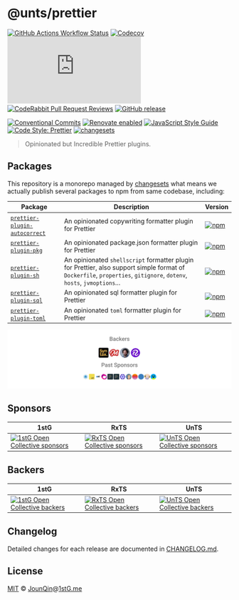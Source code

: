 # @unts/prettier

[![GitHub Actions Workflow Status](https://img.shields.io/github/actions/workflow/status/un-ts/prettier/ci.yml?branch=master)](https://github.com/un-ts/prettier/actions/workflows/ci.yml?query=branch%3Amaster)
[![Codecov](https://img.shields.io/codecov/c/gh/un-ts/prettier)](https://codecov.io/gh/un-ts/prettier)
[![type-coverage](https://img.shields.io/badge/dynamic/json.svg?label=type-coverage&prefix=%E2%89%A5&suffix=%&query=$.typeCoverage.atLeast&uri=https%3A%2F%2Fraw.githubusercontent.com%2Fun-ts%2Fprettier%2Fmaster%2Fpackage.json)](https://github.com/plantain-00/type-coverage)
[![CodeRabbit Pull Request Reviews](https://img.shields.io/coderabbit/prs/github/un-ts/pkgr)](https://coderabbit.ai)
[![GitHub release](https://img.shields.io/github/release/un-ts/prettier)](https://github.com/un-ts/prettier/releases)

[![Conventional Commits](https://img.shields.io/badge/conventional%20commits-1.0.0-yellow.svg)](https://conventionalcommits.org)
[![Renovate enabled](https://img.shields.io/badge/renovate-enabled-brightgreen.svg)](https://renovatebot.com)
[![JavaScript Style Guide](https://img.shields.io/badge/code_style-standard-brightgreen.svg)](https://standardjs.com)
[![Code Style: Prettier](https://img.shields.io/badge/code_style-prettier-ff69b4.svg)](https://github.com/prettier/prettier)
[![changesets](https://img.shields.io/badge/maintained%20with-changesets-176de3.svg)](https://github.com/changesets/changesets)

> Opinionated but Incredible Prettier plugins.

## Packages

This repository is a monorepo managed by [changesets][] what means we actually publish several packages to npm from same codebase, including:

| Package                                                | Description                                                                                                                                                           | Version                                                                                                                           |
| ------------------------------------------------------ | --------------------------------------------------------------------------------------------------------------------------------------------------------------------- | --------------------------------------------------------------------------------------------------------------------------------- |
| [`prettier-plugin-autocorrect`](/packages/autocorrect) | An opinionated copywriting formatter plugin for Prettier                                                                                                              | [![npm](https://img.shields.io/npm/v/prettier-plugin-autocorrect.svg)](https://www.npmjs.com/package/prettier-plugin-autocorrect) |
| [`prettier-plugin-pkg`](/packages/pkg)                 | An opinionated package.json formatter plugin for Prettier                                                                                                             | [![npm](https://img.shields.io/npm/v/prettier-plugin-pkg.svg)](https://www.npmjs.com/package/prettier-plugin-pkg)                 |
| [`prettier-plugin-sh`](/packages/sh)                   | An opinionated `shellscript` formatter plugin for Prettier, also support simple format of `Dockerfile`, `properties`, `gitignore`, `dotenv`, `hosts`, `jvmoptions`... | [![npm](https://img.shields.io/npm/v/prettier-plugin-sh.svg)](https://www.npmjs.com/package/prettier-plugin-sh)                   |
| [`prettier-plugin-sql`](/packages/sql)                 | An opinionated sql formatter plugin for Prettier                                                                                                                      | [![npm](https://img.shields.io/npm/v/prettier-plugin-sql.svg)](https://www.npmjs.com/package/prettier-plugin-sql)                 |
| [`prettier-plugin-toml`](/packages/toml)               | An opinionated `toml` formatter plugin for Prettier                                                                                                                   | [![npm](https://img.shields.io/npm/v/prettier-plugin-toml.svg)](https://www.npmjs.com/package/prettier-plugin-toml)               |

[![Sponsors](https://raw.githubusercontent.com/1stG/static/master/sponsors.svg)](https://github.com/sponsors/JounQin)

## Sponsors

| 1stG                                                                                                                   | RxTS                                                                                                                   | UnTS                                                                                                                   |
| ---------------------------------------------------------------------------------------------------------------------- | ---------------------------------------------------------------------------------------------------------------------- | ---------------------------------------------------------------------------------------------------------------------- |
| [![1stG Open Collective sponsors](https://opencollective.com/1stG/organizations.svg)](https://opencollective.com/1stG) | [![RxTS Open Collective sponsors](https://opencollective.com/rxts/organizations.svg)](https://opencollective.com/rxts) | [![UnTS Open Collective sponsors](https://opencollective.com/unts/organizations.svg)](https://opencollective.com/unts) |

## Backers

| 1stG                                                                                                                | RxTS                                                                                                                | UnTS                                                                                                                |
| ------------------------------------------------------------------------------------------------------------------- | ------------------------------------------------------------------------------------------------------------------- | ------------------------------------------------------------------------------------------------------------------- |
| [![1stG Open Collective backers](https://opencollective.com/1stG/individuals.svg)](https://opencollective.com/1stG) | [![RxTS Open Collective backers](https://opencollective.com/rxts/individuals.svg)](https://opencollective.com/rxts) | [![UnTS Open Collective backers](https://opencollective.com/unts/individuals.svg)](https://opencollective.com/unts) |

## Changelog

Detailed changes for each release are documented in [CHANGELOG.md](./CHANGELOG.md).

## License

[MIT][] © [JounQin][]@[1stG.me][]

[1stG.me]: https://www.1stg.me
[changesets]: https://github.com/changesets/changesets
[JounQin]: https://github.com/JounQin
[MIT]: http://opensource.org/licenses/MIT
